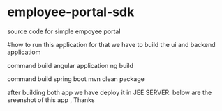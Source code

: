 # employee-portal-sdk
source code for simple empoyee portal

#how to run this application for that we have to build the ui and backend applicatiom

command build angular application
ng build 

command build spring boot
mvn clean package


after building both app we have deploy it in JEE SERVER. below are the sreenshot of this app , Thanks

